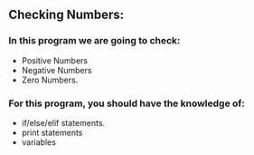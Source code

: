 ## Checking Numbers:  
### In this program we are going to check:
- Positive Numbers
- Negative Numbers
- Zero Numbers.

### For this program, you should have the knowledge of:
- if/else/elif statements.
- print statements
- variables

